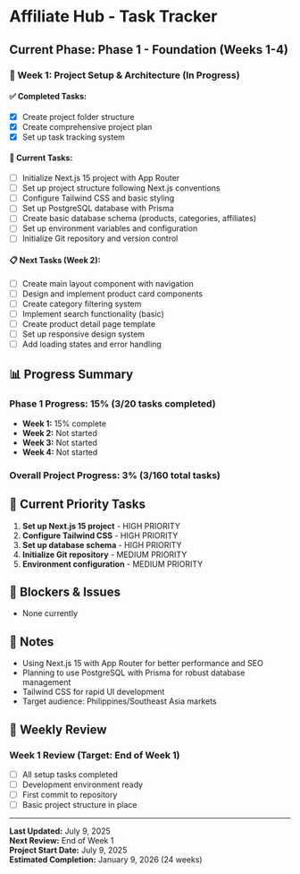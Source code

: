 # Affiliate Hub - Task Tracker

## Current Phase: Phase 1 - Foundation (Weeks 1-4)

### 🔄 Week 1: Project Setup & Architecture (In Progress)

#### ✅ Completed Tasks:
- [x] Create project folder structure
- [x] Create comprehensive project plan
- [x] Set up task tracking system

#### 🚧 Current Tasks:
- [ ] Initialize Next.js 15 project with App Router
- [ ] Set up project structure following Next.js conventions
- [ ] Configure Tailwind CSS and basic styling
- [ ] Set up PostgreSQL database with Prisma
- [ ] Create basic database schema (products, categories, affiliates)
- [ ] Set up environment variables and configuration
- [ ] Initialize Git repository and version control

#### 📋 Next Tasks (Week 2):
- [ ] Create main layout component with navigation
- [ ] Design and implement product card components
- [ ] Create category filtering system
- [ ] Implement search functionality (basic)
- [ ] Create product detail page template
- [ ] Set up responsive design system
- [ ] Add loading states and error handling

## 📊 Progress Summary

### Phase 1 Progress: 15% (3/20 tasks completed)
- **Week 1:** 15% complete
- **Week 2:** Not started
- **Week 3:** Not started
- **Week 4:** Not started

### Overall Project Progress: 3% (3/160 total tasks)

## 🎯 Current Priority Tasks

1. **Set up Next.js 15 project** - HIGH PRIORITY
2. **Configure Tailwind CSS** - HIGH PRIORITY
3. **Set up database schema** - HIGH PRIORITY
4. **Initialize Git repository** - MEDIUM PRIORITY
5. **Environment configuration** - MEDIUM PRIORITY

## 🚨 Blockers & Issues

- None currently

## 📝 Notes

- Using Next.js 15 with App Router for better performance and SEO
- Planning to use PostgreSQL with Prisma for robust database management
- Tailwind CSS for rapid UI development
- Target audience: Philippines/Southeast Asia markets

## 🔄 Weekly Review

### Week 1 Review (Target: End of Week 1)
- [ ] All setup tasks completed
- [ ] Development environment ready
- [ ] First commit to repository
- [ ] Basic project structure in place

---

**Last Updated:** July 9, 2025  
**Next Review:** End of Week 1  
**Project Start Date:** July 9, 2025  
**Estimated Completion:** January 9, 2026 (24 weeks)
